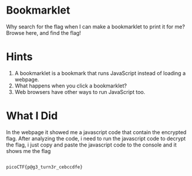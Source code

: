# Bookmarklet

Why search for the flag when I can make a bookmarklet to print it for me?
Browse here, and find the flag!

# Hints

1. A bookmarklet is a bookmark that runs JavaScript instead of loading a webpage.
2. What happens when you click a bookmarklet?
3. Web browsers have other ways to run JavaScript too.

# What I Did

In the webpage it showed me a javascript code that contain the encrypted flag.
After analyzing the code, i need to run the javascript code to decrypt the flag,
i just copy and paste the javascript code to the console and it shows me the flag

```

picoCTF{p@g3_turn3r_cebccdfe}

```
